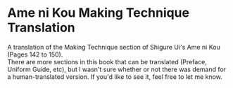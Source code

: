 # Ame ni Kou Making Technique Translation
A translation of the Making Technique section of Shigure Ui's Ame ni Kou (Pages 142 to 150). \
There are more sections in this book that can be translated (Preface, Uniform Guide, etc), but I wasn't sure whether or not there was demand for a human-translated version. If you'd like to see it, feel free to let me know.

